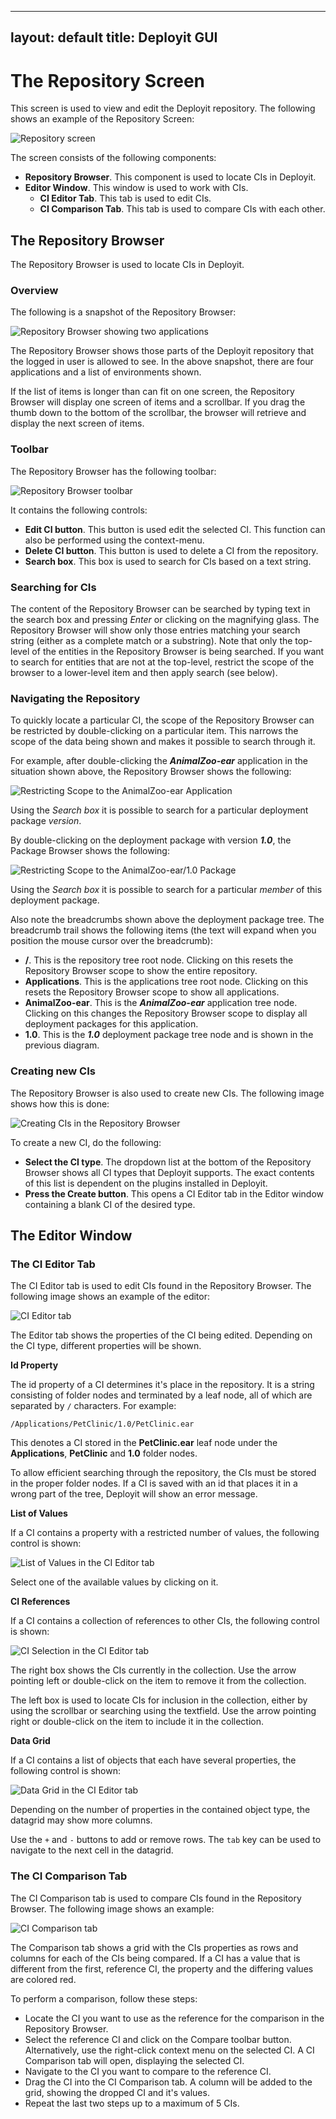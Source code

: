 ----
layout: default
title: Deployit GUI 
----

# The Repository Screen #

This screen is used to view and edit the Deployit repository. The following shows an example of the Repository Screen:

![Repository screen](images/repository-screen-overview.png "The Repository Screen")

The screen consists of the following components:

* **Repository Browser**. This component is used to locate CIs in Deployit.
* **Editor Window**. This window is used to work with CIs.
    * **CI Editor Tab**. This tab is used to edit CIs.
    * **CI Comparison Tab**. This tab is used to compare CIs with each other.

## The Repository Browser ##

The Repository Browser is used to locate CIs in Deployit.

### Overview ###

The following is a snapshot of the Repository Browser:

![Repository Browser showing two applications](images/repository-browser-overview.png "The Repository Browser")

The Repository Browser shows those parts of the Deployit repository that the logged in user is allowed to see. In the above snapshot, there are four applications and a list of environments shown.

If the list of items is longer than can fit on one screen, the Repository Browser will display one screen of items and a scrollbar. If you drag the thumb down to the bottom of the scrollbar, the browser will retrieve and display the next screen of items.

### Toolbar ###

The Repository Browser has the following toolbar:

![Repository Browser toolbar](images/repository-browser-toolbar.png "The Repository Browser toolbar")

It contains the following controls:

* **Edit CI button**. This button is used edit the selected CI. This function can also be performed using the context-menu.
* **Delete CI button**. This button is used to delete a CI from the repository.
* **Search box**. This box is used to search for CIs based on a text string.

### Searching for CIs ###

The content of the Repository Browser can be searched by typing text in the search box and pressing _Enter_ or clicking on the magnifying glass. The Repository Browser will show only those entries matching your search string (either as a complete match or a substring). Note that only the top-level of the entities in the Repository Browser is being searched. If you want to search for entities that are not at the top-level, restrict the scope of the browser to a lower-level item and then apply search (see below).

### Navigating the Repository ###

To quickly locate a particular CI, the scope of the Repository Browser can be restricted by double-clicking on a particular item. This narrows the scope of the data being shown and makes it possible to search through it.

For example, after double-clicking the _**AnimalZoo-ear**_ application in the situation shown above, the Repository Browser shows the following:

![Restricting Scope to the AnimalZoo-ear Application](images/repository-browser-breadcrumbs-app.png "Restricting Scope to the AnimalZoo-ear application")

Using the _Search box_ it is possible to search for a particular deployment package _version_. 

By double-clicking on the deployment package with version _**1.0**_, the Package Browser shows the following:

![Restricting Scope to the AnimalZoo-ear/1.0 Package](images/repository-browser-breadcrumbs-package.png "Restricting Scope to the AnimalZoo-ear/1.0 Package")

Using the _Search box_ it is possible to search for a particular _member_ of this deployment package. 

Also note the breadcrumbs shown above the deployment package tree. The breadcrumb trail shows the following items (the text will expand when you position the mouse cursor over the breadcrumb):

* **/**. This is the repository tree root node. Clicking on this resets the Repository Browser scope to show the entire repository.
* **Applications**. This is the applications tree root node. Clicking on this resets the Repository Browser scope to show all applications.
* **AnimalZoo-ear**. This is the _**AnimalZoo-ear**_ application tree node. Clicking on this changes the Repository Browser scope to display all deployment packages for this application.
* **1.0**. This is the _**1.0**_ deployment package tree node and is shown in the previous diagram.

### Creating new CIs ###

The Repository Browser is also used to create new CIs. The following image shows how this is done:

![Creating CIs in the Repository Browser](images/repository-browser-create-ci.png "Creating CIs in the Repository Browser")

To create a new CI, do the following:

* **Select the CI type**. The dropdown list at the bottom of the Repository Browser shows all CI types that Deployit supports. The exact contents of this list is dependent on the plugins installed in Deployit.
* **Press the Create button**. This opens a CI Editor tab in the Editor window containing a blank CI of the desired type.

## The Editor Window ##

### The CI Editor Tab ###

The CI Editor tab is used to edit CIs found in the Repository Browser. The following image shows an example of the editor:

![CI Editor tab](images/ci-editor-tab.png "CI Editor tab")

The Editor tab shows the properties of the CI being edited. Depending on the CI type, different properties will be shown.

**Id Property**

The id property of a CI determines it's place in the repository. It is a string consisting of folder nodes and terminated by a leaf node, all of which are separated by `/` characters. For example:

	/Applications/PetClinic/1.0/PetClinic.ear

This denotes a CI stored in the **PetClinic.ear** leaf node under the **Applications**, **PetClinic** and **1.0** folder nodes.

To allow efficient searching through the repository, the CIs must be stored in the proper folder nodes. If a CI is saved with an id that places it in a wrong part of the tree, Deployit will show an error message.

**List of Values**

If a CI contains a property with a restricted number of values, the following control is shown:

![List of Values in the CI Editor tab](images/ci-editor-tab-dropdown.png "List of Values in the CI Editor tab")

Select one of the available values by clicking on it.

**CI References**

If a CI contains a collection of references to other CIs, the following control is shown:

![CI Selection in the CI Editor tab](images/ci-editor-tab-ci-selection.png "CI Selection in the CI Editor tab")

The right box shows the CIs currently in the collection. Use the arrow pointing left or double-click on the item to remove it from the collection.

The left box is used to locate CIs for inclusion in the collection, either by using the scrollbar or searching using the textfield. Use the arrow pointing right or double-click on the item to include it in the collection.

**Data Grid**

If a CI contains a list of objects that each have several properties, the following control is shown:

![Data Grid in the CI Editor tab](images/ci-editor-tab-datagrid.png "Data Grid in the CI Editor tab")

Depending on the number of properties in the contained object type, the datagrid may show more columns.

Use the `+` and `-` buttons to add or remove rows. The `tab` key can be used to navigate to the next cell in the datagrid.

### The CI Comparison Tab ###

The CI Comparison tab is used to compare CIs found in the Repository Browser. The following image shows an example:

![CI Comparison tab](images/ci-comparison-tab.png "CI Comparison tab")

The Comparison tab shows a grid with the CIs properties as rows and columns for each of the CIs being compared. If a CI has a value that is different from the first, reference CI, the property and the differing values are colored red.

To perform a comparison, follow these steps:

* Locate the CI you want to use as the reference for the comparison in the Repository Browser.
* Select the reference CI and click on the Compare toolbar button. Alternatively, use the right-click context menu on the selected CI. A CI Comparison tab will open, displaying the selected CI.
* Navigate to the CI you want to compare to the reference CI.
* Drag the CI into the CI Comparison tab. A column will be added to the grid, showing the dropped CI and it's values.
* Repeat the last two steps up to a maximum of 5 CIs.
